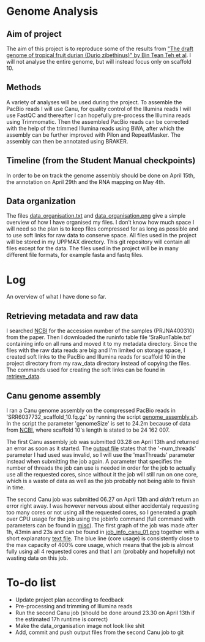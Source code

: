 # Genome Analysis

## Aim of project
The aim of this project is to reproduce some of the results from ["The draft genome of tropical fruit durian (Durio zibethinus)" by Bin Tean Teh et al](https://www.nature.com/articles/ng.3972/). I will not analyse the entire genome, but will instead focus only on scaffold 10.

## Methods
A variety of analyses will be used during the project. To assemble the PacBio reads I will use Canu, for quality control of the Illumina reads I will use FastQC and thereafter I can hopefully pre-process the Illumina reads using Trimmomatic. Then the assembled PacBio reads can be corrected with the help of the trimmed Illumina reads using BWA, after which the assembly can be further improved with Pilon and RepeatMasker. The assembly can then be annotated using BRAKER.

## Timeline (from the Student Manual checkpoints)
In order to be on track the genome assembly should be done on April 15th, the annotation on April 29th and the RNA mapping on May 4th.

## Data organization
The files [data_organisation.txt](data_organisation.txt) and [data_organisation.png](data_organisation.png) give a simple overview of how I have organised my files.
I don’t know how much space I will need so the plan is to keep files compressed for as long as possible and to use soft links for raw data to conserve space. All files used in the project will be stored in my UPPMAX directory.
This git repository will contain all files except for the data.
The files used in the project will be in many different file formats, for example fasta and fastq files.

# Log
An overview of what I have done so far.

## Retrieving metadata and raw data
I searched [NCBI](https://www.ncbi.nlm.nih.gov/sra) for the accession number of the samples (PRJNA400310) from the paper. Then I downloaded the runinfo table file ‘SraRunTable.txt’ containing info on all runs and moved it to my metadata directory.
Since the files with the raw data reads are big and I'm limited on storage space, I created soft links to the PacBio and Illumina reads for scaffold 10 in the project directory from my raw_data directory instead of copying the files. The commands used for creating the soft links can be found in [retrieve_data](code/retrieve_data). 

## Canu genome assembly
I ran a Canu genome assembly on the compressed PacBio reads in 'SRR6037732_scaffold_10.fq.gz' by running the script [genome_assembly.sh](code/genome_assembly.sh). In the script the parameter 'genomeSize' is set to 24.2m because of data from [NCBI](https://www.ncbi.nlm.nih.gov/Traces/wgs/NSDW01?display=contigs), where scaffold 10's length is stated to be 24 162 007.

The first Canu assembly job was submitted 03.28 on April 13th and returned an error as soon as it started. The [output file](analysis/genome_assembly/canu/01_canu_assembly/slurm-4411986.out) states that the '-num_threads' parameter I had used was invalid, so I will use the 'maxThreads' parameter instead when submitting the job again. A parameter that specifies the number of threads the job can use is needed in order for the job to actually use all the requested cores, since without it the job will still run on one core, which is a waste of data as well as the job probably not being able to finish in time.

The second Canu job was submitted 06.27 on April 13th and *didn't* return an error right away.
I was however nervous about either accidentaly requesting too many cores or not using all the requested cores, so I generated a graph over CPU usage for the job using the jobinfo command (full command with parameters can be found in [misc](code/misc)). The first graph of the job was made after 1h, 43min and 23s and can be found in [job_info_canu_01.png](job_info/job_info_canu_01.png) together with a short explanatory [text file](job_info/job_info_canu.txt). The blue line (core usage) is consistently close to the max capacity of 400% core usage, which means that the job is almost fully using all 4 requested cores and that I am (probably and hopefully) not wasting data on this job.

# To-do list
* Update project plan according to feedback
* Pre-processing and trimming of Illumina reads
* Run the second Canu job (should be done around 23.30 on April 13th if the estimated 17h runtime is correct)
* Make the data_organisation image not look like shit
* Add, commit and push output files from the second Canu job to git
